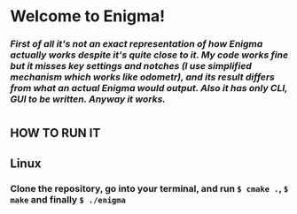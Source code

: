 # **Welcome to Enigma!**

### *First of all it's not an exact representation of how Enigma actually works despite it's quite close to it. My code works fine but it misses key settings and notches (I use simplified mechanism which works like odometr), and its result differs from what an actual Enigma would output. Also it has only CLI, GUI to be written. Anyway it works.*

# 
## **HOW TO RUN IT**
## **Linux**
### Clone the repository, go into your terminal, and run `$ cmake .`, `$ make` and finally `$ ./enigma`
